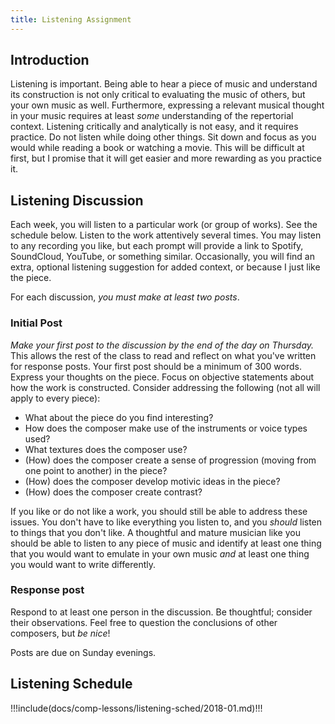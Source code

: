 ```yaml
---
title: Listening Assignment
---
```


## Introduction

Listening is important. Being able to hear a piece of music and understand its construction is not only critical to evaluating the music of others, but your own music as well. Furthermore, expressing a relevant musical thought in your music requires at least *some* understanding of the repertorial context. Listening critically and analytically is not easy, and it requires practice. Do not listen while doing other things. Sit down and focus as you would while reading a book or watching a movie. This will be difficult at first, but I promise that it will get easier and more rewarding as you practice it.

## Listening Discussion

Each week, you will listen to a particular work (or group of works). See the schedule below. Listen to the work attentively several times. You may listen to any recording you like, but each prompt will provide a link to Spotify, SoundCloud, YouTube, or something similar. Occasionally, you will find an extra, optional listening suggestion for added context, or because I just like the piece.

For each discussion, *you must make at least two posts*.

### Initial Post

_Make your first post to the discussion by the end of the day on Thursday._ This allows the rest of the class to read and reflect on what you've written for response posts. Your first post should be a minimum of 300 words. Express your thoughts on the piece. Focus on objective statements about how the work is constructed. Consider addressing the following (not all will apply to every piece):

* What about the piece do you find interesting?
* How does the composer make use of the instruments or voice types used?
* What textures does the composer use?
* (How) does the composer create a sense of progression (moving from one point to another) in the piece?
* (How) does the composer develop motivic ideas in the piece?
* (How) does the composer create contrast?

If you like or do not like a work, you should still be able to address these issues. You don't have to like everything you listen to, and you *should* listen to things that you don't like. A thoughtful and mature musician like you should be able to listen to any piece of music and identify at least one thing that you would want to emulate in your own music *and* at least one thing you would want to write differently.

### Response post

Respond to at least one person in the discussion. Be thoughtful; consider their observations. Feel free to question the conclusions of other composers, but *be nice*!

Posts are due on Sunday evenings.

## Listening Schedule

!!!include(docs/comp-lessons/listening-sched/2018-01.md)!!!
